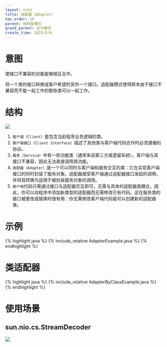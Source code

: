 ```yaml
---
layout: note
title: 适配器（Adapter）
nav_order: 10
parent: 结构型模式
grand_parent: 设计模式
create_time: 2023/6/6
---
```


# 意图

使接口不兼容的对象能够相互合作。

将一个类的接口转换成客户希望的另外一个接口。适配器模式使得原本由于接口不兼容而不能一起工作的那些类可以一起工作。

# 结构

![](https://cdn.jsdelivr.net/gh/luguosong/images@master/blog-img/20230606111514.png)

1. `客户端（Client）`是包含当前程序业务逻辑的类。
2. `客户端接口（Client Interface）`描述了其他类与客户端代码合作时必须遵循的协议。
3. `服务（Service）`中有一些功能类（通常来自第三方或遗留系统）。客户端与其接口不兼容，因此无法直接调用其功能。
4. `适配器（Adapter）`是一个可以同时与客户端和服务交互的类：它在实现客户端接口的同时封装了服务对象。适配器接受客户端通过适配器接口发起的调用，并将其转换为适用于被封装服务对象的调用。
5. `客户端`代码只需通过接口与适配器交互即可，无需与具体的适配器类耦合。因此，你可以向程序中添加新类型的适配器而无需修改已有代码。这在服务类的接口被更改或替换时很有用：你无需修改客户端代码就可以创建新的适配器类。

# 示例

{% highlight java %}
{% include_relative AdapterExample.java %}
{% endhighlight %}

# 类适配器

{% highlight java %}
{% include_relative AdapterByClassExample.java %}
{% endhighlight %}

# 使用场景

## sun.nio.cs.StreamDecoder

![](https://cdn.jsdelivr.net/gh/luguosong/images@master/blog-img/20230607102901.png)
